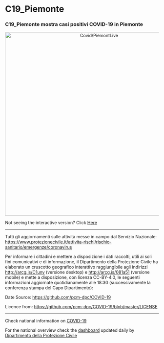 # C19_Piemonte

### C19_Piemonte mostra casi positivi COVID-19 in Piemonte

<div>
    <a href="https://plotly.com/~the.information.horizon/3166/?share_key=9tjSlGTpWbSxVCoe0fD4J5" target="_blank" title="Covid\PiemontLive" style="display: block; text-align: center;"><img src="https://plotly.com/~the.information.horizon/3166.png?share_key=9tjSlGTpWbSxVCoe0fD4J5" alt="Covid\PiemontLive" style="max-width: 100%;width: 600px;"  width="600" onerror="this.onerror=null;this.src='https://plotly.com/404.png';" /></a>
    <script data-plotly="the.information.horizon:3166" sharekey-plotly="9tjSlGTpWbSxVCoe0fD4J5" src="https://plotly.com/embed.js" async></script>
</div>


Not seeing the interactive version? Click <a href="https://plot.ly/~the.information.horizon/3162.embed?share_key=fLwF4lfgVrnSoDktHqU2vz">Here</a>

________

Tutti gli aggiornamenti sulle attività messe in campo dal Servizio Nazionale: 
<a href="https://www.protezionecivile.it/attivita-rischi/rischio-sanitario/emergenze/coronavirus"> https://www.protezionecivile.it/attivita-rischi/rischio-sanitario/emergenze/coronavirus</a>

Per informare i cittadini e mettere a disposizione i dati raccolti, utili ai soli fini comunicativi e di informazione, il Dipartimento della Protezione Civile ha elaborato un cruscotto geografico interattivo raggiungibile agli indirizzi <a href="http://arcg.is/C1unv">http://arcg.is/C1unv</a> (versione desktop) e <a href="http://arcg.is/081a51">http://arcg.is/081a51</a> (versione mobile) e mette a disposizione, con licenza CC-BY-4.0, le seguenti informazioni aggiornate quotidianamente alle 18:30 (successivamente la conferenza stampa del Capo Dipartimento):

Date Source: <a href="https://github.com/pcm-dpc/COVID-19">https://github.com/pcm-dpc/COVID-19</a>

 
Licence from: <a href="https://github.com/pcm-dpc/COVID-19/blob/master/LICENSE">https://github.com/pcm-dpc/COVID-19/blob/master/LICENSE</a>


______

Check national information on <a href="http://www.protezionecivile.it/attivita-rischi/rischio-sanitario/emergenze/coronavirus"> COVID-19</a>

For the national overview check the <a href="http://opendatadpc.maps.arcgis.com/apps/opsdashboard/index.html#/b0c68bce2cce478eaac82fe38d4138b1">dashboard</a> updated daily by <a href="http://www.protezionecivile.it/web/guest">Dipartimento della Protezione Civile</a>

